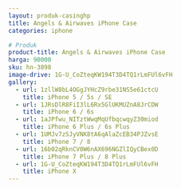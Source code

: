 ```yaml
---
layout: produk-casinghp
title: Angels & Airwaves iPhone Case
categories: iphone

# Produk
product-title: Angels & Airwaves iPhone Case
harga: 90000
sku: hn-3898
image-drive: 1G-U_CoZteqKW194T3D4TQ1rLmFUl6vFH
gallery:
  - url: 1zllW8bL4OGgJYHcZ9rbe31NS5e61ctcU
    title: iPhone 5 / 5s / SE
  - url: 1JRsDlR8FiI3lL6Rx5GlUKMUZnA8JrCDW
    title: iPhone 6 / 6s
  - url: 1aJPfwu_NITztWwqMqUfbqcwqyZ30miod
    title: iPhone 6 Plus / 6s Plus
  - url: 1UMJv7zSJyVNK8tA6qAlaZcEB34PJZvsE
    title: iPhone 7 / 8
  - url: 16b02qRknCV0W6nAX696NGZlIQyCBex0D
    title: iPhone 7 Plus / 8 Plus
  - url: 1G-U_CoZteqKW194T3D4TQ1rLmFUl6vFH
    title: iPhone X
---
```

